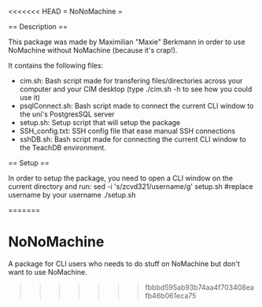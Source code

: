 <<<<<<< HEAD
= NoNoMachine =

== Description ==

This package was made by Maximilian "Maxie" Berkmann in order to use NoMachine without NoMachine (because it's crap!).

It contains the following files:
- cim.sh: Bash script made for transfering files/directories across your computer and your CIM desktop (type ./cim.sh -h to see how you could use it)
- psqlConnect.sh: Bash script made to connect the current CLI window to the uni's PostgresSQL server
- setup.sh: Setup script that will setup the package
- SSH_config.txt: SSH config file that ease manual SSH connections
- sshDB.sh: Bash script made for connecting the current CLI window to the TeachDB environment.

== Setup ==

In order to setup the package, you need to open a CLI window on the current directory and run:
sed -i 's/zcvd321/username/g' setup.sh #replace username by your username
./setup.sh

=======
# NoNoMachine
A package for CLI users who needs to do stuff on NoMachine but don't want to use NoMachine.
>>>>>>> fbbbd595ab93b74aa4f703408eafb46b061eca75
